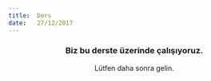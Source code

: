 ```yaml
---
title:  Ders
date:   27/12/2017
---
```


### <center>Biz bu derste üzerinde çalışıyoruz.</center>
<center>Lütfen daha sonra gelin.</center>